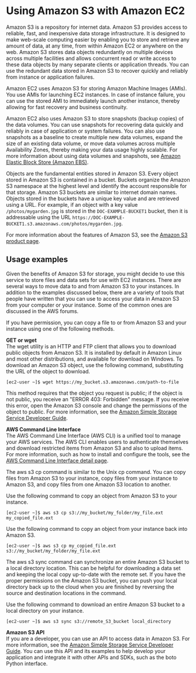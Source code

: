# Using Amazon S3 with Amazon EC2<a name="AmazonS3"></a>

Amazon S3 is a repository for internet data\. Amazon S3 provides access to reliable, fast, and inexpensive data storage infrastructure\. It is designed to make web\-scale computing easier by enabling you to store and retrieve any amount of data, at any time, from within Amazon EC2 or anywhere on the web\. Amazon S3 stores data objects redundantly on multiple devices across multiple facilities and allows concurrent read or write access to these data objects by many separate clients or application threads\. You can use the redundant data stored in Amazon S3 to recover quickly and reliably from instance or application failures\. 

Amazon EC2 uses Amazon S3 for storing Amazon Machine Images \(AMIs\)\. You use AMIs for launching EC2 instances\. In case of instance failure, you can use the stored AMI to immediately launch another instance, thereby allowing for fast recovery and business continuity\.

Amazon EC2 also uses Amazon S3 to store snapshots \(backup copies\) of the data volumes\. You can use snapshots for recovering data quickly and reliably in case of application or system failures\. You can also use snapshots as a baseline to create multiple new data volumes, expand the size of an existing data volume, or move data volumes across multiple Availability Zones, thereby making your data usage highly scalable\. For more information about using data volumes and snapshots, see [Amazon Elastic Block Store \(Amazon EBS\)](AmazonEBS.md)\.

Objects are the fundamental entities stored in Amazon S3\. Every object stored in Amazon S3 is contained in a bucket\. Buckets organize the Amazon S3 namespace at the highest level and identify the account responsible for that storage\. Amazon S3 buckets are similar to internet domain names\. Objects stored in the buckets have a unique key value and are retrieved using a URL\. For example, if an object with a key value `/photos/mygarden.jpg` is stored in the `DOC-EXAMPLE-BUCKET1` bucket, then it is addressable using the URL `https://DOC-EXAMPLE-BUCKET1.s3.amazonaws.com/photos/mygarden.jpg`\. 

For more information about the features of Amazon S3, see the [Amazon S3 product page](https://aws.amazon.com/s3)\.

## Usage examples<a name="S3UsageScenarios"></a>

Given the benefits of Amazon S3 for storage, you might decide to use this service to store files and data sets for use with EC2 instances\. There are several ways to move data to and from Amazon S3 to your instances\. In addition to the examples discussed below, there are a variety of tools that people have written that you can use to access your data in Amazon S3 from your computer or your instance\. Some of the common ones are discussed in the AWS forums\.

If you have permission, you can copy a file to or from Amazon S3 and your instance using one of the following methods\.

**GET or wget**  
The wget utility is an HTTP and FTP client that allows you to download public objects from Amazon S3\. It is installed by default in Amazon Linux and most other distributions, and available for download on Windows\. To download an Amazon S3 object, use the following command, substituting the URL of the object to download\.

```
[ec2-user ~]$ wget https://my_bucket.s3.amazonaws.com/path-to-file
```

This method requires that the object you request is public; if the object is not public, you receive an "ERROR 403: Forbidden" message\. If you receive this error, open the Amazon S3 console and change the permissions of the object to public\. For more information, see the [Amazon Simple Storage Service Developer Guide](https://docs.aws.amazon.com/AmazonS3/latest/dev/)\.

**AWS Command Line Interface**  
The AWS Command Line Interface \(AWS CLI\) is a unified tool to manage your AWS services\. The AWS CLI enables users to authenticate themselves and download restricted items from Amazon S3 and also to upload items\. For more information, such as how to install and configure the tools, see the [AWS Command Line Interface detail page](https://aws.amazon.com/cli/)\.

The aws s3 cp command is similar to the Unix cp command\. You can copy files from Amazon S3 to your instance, copy files from your instance to Amazon S3, and copy files from one Amazon S3 location to another\.

Use the following command to copy an object from Amazon S3 to your instance\.

```
[ec2-user ~]$ aws s3 cp s3://my_bucket/my_folder/my_file.ext my_copied_file.ext
```

Use the following command to copy an object from your instance back into Amazon S3\.

```
[ec2-user ~]$ aws s3 cp my_copied_file.ext s3://my_bucket/my_folder/my_file.ext
```

The aws s3 sync command can synchronize an entire Amazon S3 bucket to a local directory location\. This can be helpful for downloading a data set and keeping the local copy up\-to\-date with the remote set\. If you have the proper permissions on the Amazon S3 bucket, you can push your local directory back up to the cloud when you are finished by reversing the source and destination locations in the command\.

Use the following command to download an entire Amazon S3 bucket to a local directory on your instance\.

```
[ec2-user ~]$ aws s3 sync s3://remote_S3_bucket local_directory
```

**Amazon S3 API**  
If you are a developer, you can use an API to access data in Amazon S3\. For more information, see the [Amazon Simple Storage Service Developer Guide](https://docs.aws.amazon.com/AmazonS3/latest/dev/)\. You can use this API and its examples to help develop your application and integrate it with other APIs and SDKs, such as the boto Python interface\.
